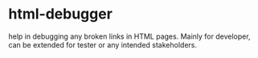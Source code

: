 # html-debugger
help in debugging any broken links in HTML pages. Mainly for developer, can be extended for tester or any intended stakeholders. 
